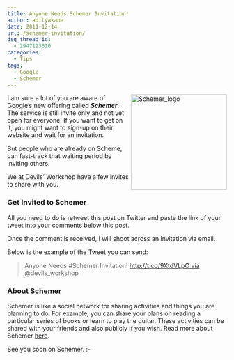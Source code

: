 ```yaml
---
title: Anyone Needs Schemer Invitation!
author: adityakane
date: 2011-12-14
url: /schemer-invitation/
dsq_thread_id:
  - 2947123610
categories:
  - Tips
tags:
  - Google
  - Schemer
---
```

[<img style="background-image: none; padding-left: 0px; padding-right: 0px; display: inline; padding-top: 0px; border-style: initial; border-color: initial; border-image: initial; border-width: 0px;" title="Schemer - by Google" src="http://cdn.devilsworkshop.org/files/2011/12/Schemer_logo_thumb.png" alt="Schemer_logo" width="220" height="220" align="right" border="0" />][1]I am sure a lot of you are aware of Google’s new offering called ***Schemer***. The service is still invite only and not yet open for everyone. If you want to get on it, you might want to sign-up on their website and wait for an invitation.

But people who are already on Scheme, can fast-track that waiting period by inviting others.

We at Devils&#8217; Workshop have a few invites to share with you.

### Get Invited to Schemer

All you need to do is retweet this post on Twitter and paste the link of your tweet into your comments below this post.

Once the comment is received, I will shoot across an invitation via email.

Below is the example of the Tweet you can send:

> Anyone Needs #Schemer Invitation! http://t.co/9XtdVLpO via @devils_workshop

### About Schemer

Schemer is like a social network for sharing activities and things you are planning to do. For example, you can share your plans on reading a particular series of books or learn to play the guitar. These activities can be shared with your friends and also publicly if you wish. Read more about Schemer [here][2].

See you soon on Schemer. <img src="http://devilsworkshop.org/wp-includes/images/smilies/simple-smile.png" alt=":-)" class="wp-smiley" style="height: 1em; max-height: 1em;" />

 [1]: http://cdn.devilsworkshop.org/files/2011/12/Schemer_logo.png
 [2]: http://devilsworkshop.org/google-schemer/ "Schemer – Google’s New Creation to Search for Activities!"
